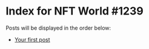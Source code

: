 # Index for NFT World #1239
Posts will be displayed in the order below:

- [Your first post](./001-first.md)

